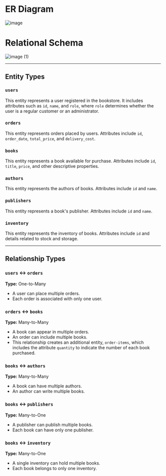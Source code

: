 # ER Diagram
![image](https://github.com/user-attachments/assets/7be685eb-e60d-4876-928c-da72d8143e47)

# Relational Schema
![image (1)](https://github.com/user-attachments/assets/6bda09ab-d7cb-4713-b386-ee98fde9cfee)

---

## Entity Types

### `users`  
This entity represents a user registered in the bookstore. It includes attributes such as `id`, `name`, and `role`, where `role` determines whether the user is a regular customer or an administrator.

### `orders`  
This entity represents orders placed by users. Attributes include `id`, `order_date`, `total_price`, and `delivery_cost`.

### `books`  
This entity represents a book available for purchase. Attributes include `id`, `title`, `price`, and other descriptive properties.

### `authors`  
This entity represents the authors of books. Attributes include `id` and `name`.

### `publishers`  
This entity represents a book's publisher. Attributes include `id` and `name`.

### `inventory`  
This entity represents the inventory of books. Attributes include `id` and details related to stock and storage.

---

## Relationship Types

### `users` ↔ `orders`  
**Type:** One-to-Many  
- A user can place multiple orders.  
- Each order is associated with only one user.

### `orders` ↔ `books`  
**Type:** Many-to-Many  
- A book can appear in multiple orders.  
- An order can include multiple books.  
- This relationship creates an additional entity, `order-items`, which includes the attribute `quantity` to indicate the number of each book purchased.

### `books` ↔ `authors`  
**Type:** Many-to-Many  
- A book can have multiple authors.  
- An author can write multiple books.

### `books` ↔ `publishers`  
**Type:** Many-to-One  
- A publisher can publish multiple books.  
- Each book can have only one publisher.  

### `books` ↔ `inventory`  
**Type:** Many-to-One  
- A single inventory can hold multiple books.  
- Each book belongs to only one inventory.
